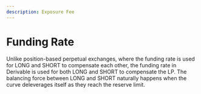 ```yaml
---
description: Exposure Fee
---
```


# Funding Rate

Unlike position-based perpetual exchanges, where the funding rate is used for LONG and SHORT to compensate each other, the funding rate in Derivable is used for both LONG and SHORT to compensate the LP. The balancing force between LONG and SHORT naturally happens when the curve deleverages itself as they reach the reserve limit.

<figure><img src="https://lh6.googleusercontent.com/CIzncBxyq3sVD2BBBBYd2nLyukXkSJGD0fs4eqlF1wrEoMa4-pzqnJ3xxZIANoHKgvup3P7Z0R6Kwk5JnT4Lyk5YbV1TCWEeB53SvP3YLuYfccTpyuuxQMZvpNCo3QFzbcmippmXm_woXH1Ly9hvYk1JBA5pgdNQBc-3P7eWjt-fb4m-yXdypvU4QfOdcQ" alt=""><figcaption></figcaption></figure>
